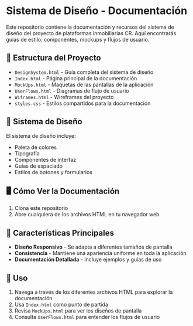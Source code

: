 # Sistema de Diseño - Documentación

Este repositorio contiene la documentación y recursos del sistema de diseño del proyecto de plataformas inmobiliarias CR. Aquí encontrarás guías de estilo, componentes, mockups y flujos de usuario.

## 📁 Estructura del Proyecto

- `DesignSystem.html` - Guía completa del sistema de diseño
- `Index.html` - Página principal de la documentación
- `MockUps.html` - Maquetas de las pantallas de la aplicación
- `UserFlows.html` - Diagramas de flujo de usuario
- `Wiframes.html` - Wireframes del proyecto
- `styles.css` - Estilos compartidos para la documentación

## 🎨 Sistema de Diseño

El sistema de diseño incluye:
- Paleta de colores
- Tipografía
- Componentes de interfaz
- Guías de espaciado
- Estilos de botones y formularios

## 🖥️ Cómo Ver la Documentación

1. Clona este repositorio
2. Abre cualquiera de los archivos HTML en tu navegador web

## 🚀 Características Principales

- **Diseño Responsivo** - Se adapta a diferentes tamaños de pantalla
- **Consistencia** - Mantiene una apariencia uniforme en toda la aplicación
- **Documentación Detallada** - Incluye ejemplos y guías de uso

## 📝 Uso

1. Navega a través de los diferentes archivos HTML para explorar la documentación
2. Usa `Index.html` como punto de partida
3. Revisa `MockUps.html` para ver los diseños de pantalla
4. Consulta `UserFlows.html` para entender los flujos de usuario

